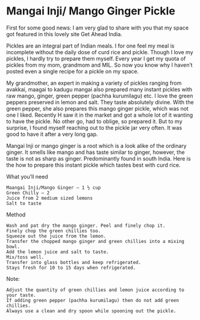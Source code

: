 #  Mangai Inji/ Mango Ginger Pickle




First for some good news: I am very glad to share with you that my space got featured in this lovely site Get Ahead India.

Pickles are an integral part of Indian meals. I for one feel my meal is incomplete without the daily dose of curd rice and pickle. Though I love my pickles, I hardly try to prepare them myself. Every year I get my quota of pickles from my mom, grandmom and MIL. So now you know why I haven’t posted even a single recipe for a pickle on my space.

My grandmother, an expert in making a variety of pickles ranging from avakkai, maagai to kadugu mangai also prepared many instant pickles with raw mango, ginger, green pepper (pachha kurumilagu) etc. I love the green peppers preserved in lemon and salt. They taste absolutely divine. With the green pepper, she also prepares this mango ginger pickle, which was not one I liked. Recently H saw it in the market and got a whole lot of it wanting to have the pickle. No other go, had to oblige, so prepared it. But to my surprise, I found myself reaching out to the pickle jar very often. It was good to have it after a very long gap.

Mangai Inji or mango ginger is a root which is a look alike of the ordinary ginger. It smells like mango and has taste similar to ginger, however, the taste is not as sharp as ginger. Predominantly found in south India. Here is the how to prepare this instant pickle which tastes best with curd rice.



What you’ll need

    Maangai Inji/Mango Ginger – 1 ½ cup
    Green Chilly – 2
    Juice from 2 medium sized lemons
    Salt to taste


Method

    Wash and pat dry the mango ginger. Peel and finely chop it.
    Finely chop the green chillies too.
    Squeeze out the juice from the lemon.
    Transfer the chopped mango ginger and green chillies into a mixing bowl.
    Add the lemon juice and salt to taste.
    Mix/toss well.
    Transfer into glass bottles and keep refrigerated.
    Stays fresh for 10 to 15 days when refrigerated.




Note:

    Adjust the quantity of green chillies and lemon juice according to your taste.
    If adding green pepper (pachha kurumilagu) then do not add green chillies.
    Always use a clean and dry spoon while spooning out the pickle.
